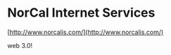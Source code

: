 <!--
id: 420373171
link: http://tumblr.atmos.org/post/420373171/norcal-internet-services
slug: norcal-internet-services
date: Mon Mar 01 2010 12:18:21 GMT-0800 (PST)
publish: 2010-03-01
tags: 
title: NorCal Internet Services
-->


NorCal Internet Services
========================

[http://www.norcalis.com/](http://www.norcalis.com/)

web 3.0!

